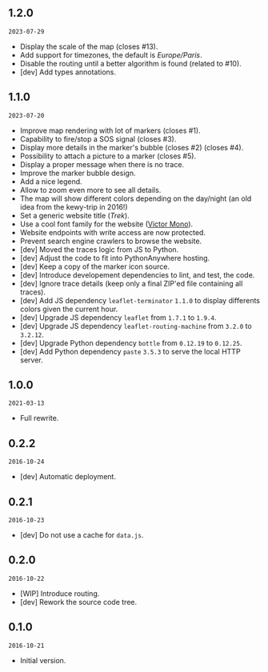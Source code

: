## 1.2.0

`2023-07-29`

- Display the scale of the map (closes #13).
- Add support for timezones, the default is *Europe/Paris*.
- Disable the routing until a better algorithm is found (related to #10).
- [dev] Add types annotations.

## 1.1.0

`2023-07-20`

- Improve map rendering with lot of markers (closes #1).
- Capability to fire/stop a SOS signal (closes #3).
- Display more details in the marker's bubble (closes #2) (closes #4).
- Possibility to attach a picture to a marker (closes #5).
- Display a proper message when there is no trace.
- Improve the marker bubble design.
- Add a nice legend.
- Allow to zoom even more to see all details.
- The map will show different colors depending on the day/night (an old idea from the kewy-trip in 2016!)
- Set a generic website title (*Trek*).
- Use a cool font family for the website ([Victor Mono](https://rubjo.github.io/victor-mono/)).
- Website endpoints with write access are now protected.
- Prevent search engine crawlers to browse the website.
- [dev] Moved the traces logic from JS to Python.
- [dev] Adjust the code to fit into PythonAnywhere hosting.
- [dev] Keep a copy of the marker icon source.
- [dev] Introduce developement dependencies to lint, and test, the code.
- [dev] Ignore trace details (keep only a final ZIP'ed file containing all traces).
- [dev] Add JS dependency `leaflet-terminator` `1.1.0` to display differents colors given the current hour.
- [dev] Upgrade JS dependency `leaflet` from `1.7.1` to `1.9.4`.
- [dev] Upgrade JS dependency `leaflet-routing-machine` from `3.2.0` to `3.2.12`.
- [dev] Upgrade Python dependency `bottle` from `0.12.19` to `0.12.25`.
- [dev] Add Python dependency `paste` `3.5.3` to serve the local HTTP server.

## 1.0.0

`2021-03-13`

- Full rewrite.

## 0.2.2

`2016-10-24`

- [dev] Automatic deployment.

## 0.2.1

`2016-10-23`

- [dev] Do not use a cache for `data.js`.

## 0.2.0

`2016-10-22`

- [WIP] Introduce routing.
- [dev] Rework the source code tree.

## 0.1.0

`2016-10-21`

- Initial version.


